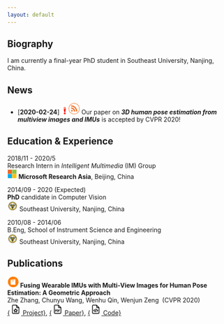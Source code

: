 ```yaml
---
layout: default
---
```


## Biography

I am currently a final-year PhD student in Southeast University, Nanjing, China.

## News

-  [**2020-02-24**] <img src="src/exclam.png" style="zoom:70%;" /><img src="src/news.png" style="zoom:20%;" />  Our paper on ***3D human pose estimation from multiview images and IMUs*** is accepted by CVPR 2020!

## Education & Experience
2018/11 - 2020/5  
Research Intern in *Intelligent Multimedia* (IM) Group  
<img src="src/microsoft_logo.jpg" style="zoom:30%;" /> **Microsoft Research Asia**, Beijing, China  

2014/09 - 2020 (Expected)  
**PhD** candidate in Computer Vision  
<img src="src/small_seu.jpg" style="zoom:30%;" /> Southeast University, Nanjing, China  

2010/08 - 2014/06  
B.Eng, School of Instrument Science and Engineering  
<img src="src/small_seu.jpg" style="zoom:30%;" /> Southeast University, Nanjing, China  

## Publications

<img src="src/paper.png" style="zoom:20%;" /> **Fusing Wearable IMUs with Multi-View Images for Human Pose Estimation: A Geometric Approach**  
Zhe Zhang, Chunyu Wang, Wenhu Qin, Wenjun Zeng  (CVPR 2020)  
[{<img src="src/project.png" style="zoom:20%;" /> Project}](https://www.zhe-zhang.com/cvpr2020),  [{<img src="src/pdf.png" style="zoom:20%;" /> Paper}](https://arxiv.org/),  [{<img src="src/code.png" style="zoom:20%;" /> Code}](https://github.com/microsoft/imu-human-pose-estimation-pytorch)  






